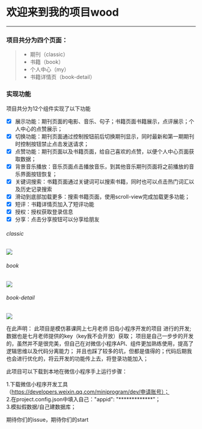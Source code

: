 # 欢迎来到我的项目wood

-----

### 项目共分为四个页面：
> * 期刊（classic）
> * 书籍（book）
> * 个人中心（my）
> * 书籍详情页（book-detail）


### 实现功能
项目共分为12个组件实现了以下功能

- [x] 展示功能：期刊页面的电影、音乐、句子；书籍页面书籍展示，点评展示；个人中心的点赞展示；
- [x] 切换功能：期刊页面通过控制按钮前后切换期刊显示，同时最新和第一期期刊时控制按钮禁止点击发送请求；
- [x] 点赞功能：期刊页面以及书籍页面，给自己喜欢的点赞，以便个人中心页面获取数据；
- [x] 背景音乐播放：音乐页面点击播放音乐，到其他音乐期刊页面将之前播放的音乐界面按钮恢复；
- [x] 关键词搜索：书籍页面通过关键词可以搜索书籍，同时也可以点击热门词汇以及历史记录搜索
- [x] 滑动到底部加载更多：搜索书籍页面，使用scroll-view完成加载更多功能；
- [x] 短评：书籍详情页加入了短评功能
- [x] 授权：授权获取登录信息
- [x] 分享：点击分享按钮可以分享给朋友

###### classic
<img src="https://s17.aconvert.com/convert/p3r68-cdx67/1sqx2-fmgyy.gif">

###### book
<img src="https://s19.aconvert.com/convert/p3r68-cdx67/ytc3d-8sxzu.gif">

###### book-detail
<img src="https://s17.aconvert.com/convert/p3r68-cdx67/d8b97-bfffz.gif">

在此声明：
  此项目是模仿慕课网上七月老师 旧岛小程序开发的项目 进行的开发;数据也是七月老师提供的key（key我不会开放）获取；
项目是自己一步步的开发的，虽然并不是很完美，但自己在对微信小程序API、组件更加熟练使用，提高了逻辑思维以及代码分离能力；
并且也踩了较多的坑，但都是值得的；代码后期我也会进行优化的，将云开发的功能传上去，将登录功能加入；


此项目可以下载到本地在微信小程序手上运行步骤：

1.下载微信小程序开发工具（https://developers.weixin.qq.com/miniprogram/dev/申请账号）；                         
2.在project.config.json中填入自己："appid": "*************"；                             
3.模拟假数据/自己建数据库；


期待你们的issue，期待你们的start



